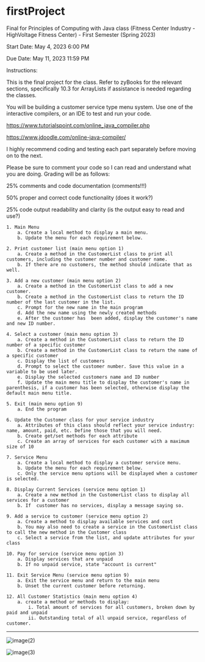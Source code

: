 # firstProject

Final for Principles of Computing with Java class (Fitness Center Industry - HighVoltage Fitness Center) - First Semester (Spring 2023)

Start Date: May 4, 2023 6:00 PM

Due Date: May 11, 2023 11:59 PM

Instructions:

This is the final project for the class. Refer to zyBooks for the relevant sections, specifically 10.3 for ArrayLists if assistance is needed regarding the classes.

You will be building a customer service type menu system. Use one of the interactive compilers, or an IDE to test and run your code. 

https://www.tutorialspoint.com/online_java_compiler.php

https://www.jdoodle.com/online-java-compiler/

I highly recommend coding and testing each part separately before moving on to the next.

Please be sure to comment your code so I can read and understand what you are doing. Grading will be as follows:

25% comments and code documentation (comments!!!)

50% proper and correct code functionality (does it work?)

25% code output readability and clarity (is the output easy to read and use?)


    1. Main Menu
        a. Create a local method to display a main menu.
        b. Update the menu for each requirement below.

    2. Print customer list (main menu option 1)
        a. Create a method in the CustomerList class to print all customers, including the customer number and customer name. 
        b. If there are no customers, the method should indicate that as well.

    3. Add a new customer (main menu option 2)
        a. Create a method in the CustomerList class to add a new customer.
        b. Create a method in the CustomerList class to return the ID number of the last customer in the list.
        c. Prompt for the new name in the main program
        d. Add the new name using the newly created methods
        e. After the customer has  been added, display the customer's name and new ID number. 

    4. Select a customer (main menu option 3)
        a. Create a method in the CustomerList class to return the ID number of a specific customer
        b. Create a method in the CustomerList class to return the name of a specific customer
        c. Display the list of customers
        d. Prompt to select the customer number. Save this value in a variable to be used later.
        e. Display the selected customers name and ID number
        f. Update the main menu title to display the customer's name in parenthesis, if a customer has been selected, otherwise display the default main menu title.

    5. Exit (main menu option 9)
        a. End the program

    6. Update the Customer class for your service industry
        a. Attributes of this class should reflect your service industry: name, amount, paid, etc. Define those that you will need.
        b. Create get/set methods for each attribute
        c. Create an array of services for each customer with a maximum size of 10

    7. Service Menu
        a. Create a local method to display a customer service menu.
        b. Update the menu for each requirement below.
        c. Only the service menu options will be displayed when a customer is selected.

    8. Display Current Services (service menu option 1)
        a. Create a new method in the CustomerList class to display all services for a customer
        b. If  customer has no services, display a message saying so.

    9. Add a service to customer (service menu option 2)
        a. Create a method to display available services and cost
        b. You may also need to create a service in the CustomerList class to call the new method in the Customer class
        c. Select a service from the list, and update attributes for your class

    10. Pay for service (service menu option 3)
        a. Display services that are unpaid
        b. If no unpaid service, state "account is current"

    11. Exit Service Menu (service menu option 9)
        a. Exit the service menu and return to the main menu
        b. Unset the current customer before returning.

    12. All Customer Statistics (main menu option 4)
        a. create a method or methods to display:
            i. Total amount of services for all customers, broken down by paid and unpaid
            ii. Outstanding total of all unpaid service, regardless of customer.

----

![image(2)](https://github.com/jenniferjung2024/firstProject/assets/164530692/ee044e0e-83b8-4cdb-9066-e584458317d8)

![image(3)](https://github.com/jenniferjung2024/firstProject/assets/164530692/49098e64-a7b5-47af-a930-52ff6c7fa25d)

